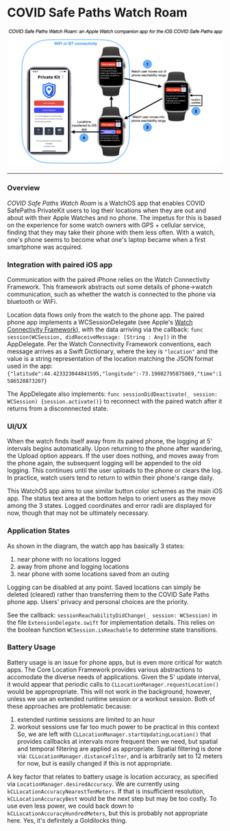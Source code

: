 #  COVID Safe Paths Watch Roam


![](CSP-Watch-Roam-Overview.png)

-------------------
### Overview

*COVID Safe Paths Watch Roam* is a WatchOS app that enables COVID SafePaths PrivateKit users to log their locations when they are out and about with their Apple Watches and no phone.  The impetus for this is based on the experience for some watch owners with GPS + cellular service, finding that they may take their phone with them less often.  With a watch, one's phone seems to become what one's laptop became when a first smartphone was acquired. 

### Integration with paired iOS app 

Communication with the paired iPhone relies on the Watch Connectivity Framework.  This framework abstracts out some details of phone->watch communication, such as whether the watch is connected to the phone via bluetooth or WiFi.

Location data flows only from the watch to the phone app.  The paired phone app implements a WCSessionDelegate (see Apple's [Watch Connectivity Framework](https://developer.apple.com/documentation/watchconnectivity/wcsessiondelegate)), with the data arriving via the callback:
`func session(WCSession, didReceiveMessage: [String : Any])`
in the AppDelegate.  Per the Watch Connectivity Framework conventions, each message arrives as a Swift Dictionary, where the key is `"location"` and the value is a string representation of the location matching the JSON format used in the app: 
`{"latitude":44.423323044841595,"longitude":-73.19002795875869,"time":1586528873207}`

The AppDelegate also implements: `func sessionDidDeactivate(_ session: WCSession) {session.activate()}`
to reconnect with the paired watch after it returns from a disconnnected state.

### UI/UX

When the watch finds itself away from its paired phone, the logging at 5' intervals begins automatically.  Upon returning to the phone after wandering, the Upload option appears.  If the user does nothing, and moves away from the phone again, the subsequent logging will be appended to the old logging.  This continues until the user uploads to the phone or clears the log.  In practice, watch users tend to return to within their phone's range daily.

This WatchOS app aims to use similar button color schemes as the main iOS app.  The status text area at the bottom helps to orient users as they move among the 3 states.  Logged coordinates and error radii are displayed for now, though that may not be ultimately necessary. 

### Application States

As shown in the diagram, the watch app has basically 3 states:
1. near phone with no locations logged
2. away from phone and logging locations
3. near phone with some locations saved from an outing

Logging can be disabled at any point.  Saved locations can simply be deleted (cleared) rather than transferring them to the COVID Safe Paths phone app.  Users' privacy and personal choices are the priority.

See the callback: `sessionReachabilityDidChange(_ session: WCSession)` in the file  `ExtensionDelegate.swift` for  implementation details.  This relies on the boolean function `WCSession.isReachable`  to determine state transitions.

### Battery Usage

Battery usage is an issue for phone apps, but is even more critical for watch apps.  The Core Location Framework provides various abstractions to accomodate the diverse needs of applications.  Given the 5' update interval, it would appear that periodic calls to `CLLocationManager.requestLocation()` would be appropropriate.  This will not work in the background, however, unless we use an extended runtime session or a workout session.  Both of these approaches are problematic because:
1. extended runtime sessions are limited to an hour
2. workout sessions use far too much power to be practical in this context
So, we are left with `CLLocationManager.startUpdatingLocation()` that provides callbacks at intervals more frequent then we need, but spatial and temporal filtering are applied as appropriate.  Spatial filtering is done via:  `CLLocationManager.distanceFilter`, and is arbitrarily set to 12 meters for now, but is easily changed if this is not appropriate.

A key factor that relates to battery usage is location accuracy, as specified via `LocationManager.desiredAccuracy`.  We are currently using `kCLLocationAccuracyNearestTenMeters`.  If that is insufficient resolution, `kCLLocationAccuracyBest` would be the next step but may be too costly.  To use even less power, we could back down to `kCLLocationAccuracyHundredMeters`, but this is probably not appropriate here.  Yes, it's definitely a Goldilocks thing.








